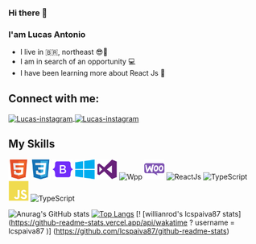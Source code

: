 ### Hi there 👋
### I'am Lucas Antonio
- I live in :brazil:, northeast :sunglasses::sunrise:
- I am in search of an opportunity :computer:
- I have been learning more about React Js :sparkling_heart:
## Connect with me:
<a href="https://www.instagram.com/lcspaiva87/" target="_blank">
<img align="center" alt="Lucas-instagram" height="30" width="40" src="https://www.flaticon.com/svg/vstatic/svg/1384/1384874.svg?token=exp=1616626629~hmac=4b4ced5dd140af17f29bb68c4166b480" style="max-width:100%;">
</a>
<a href="https://www.instagram.com/lcspaiva87/" target="_blank">
<img align="center" alt="Lucas-instagram" height="30" width="40" src="https://www.flaticon.com/svg/vstatic/svg/2111/2111463.svg?token=exp=1616626488~hmac=0c148f7289753ee6f129ddd09a09024e" style="max-width:100%;">
</a>

## My Skills
<img src="https://raw.githubusercontent.com/devicons/devicon/master/icons/html5/html5-original.svg" alt="HTML" width="40" height="40" style="max-width:100%;"></img>
<img src="https://raw.githubusercontent.com/devicons/devicon/master/icons/css3/css3-original.svg" alt="CSS" width="40" height="40" style="max-width:100%;"></img>
<img src="https://raw.githubusercontent.com/devicons/devicon/master/icons/bootstrap/bootstrap-plain.svg" alt="bootstrap" width="40" height="40" style="max-width:100%;"></img>
<img src="https://raw.githubusercontent.com/devicons/devicon/master/icons/windows8/windows8-original.svg" alt="Windows" width="40" height="40" style="max-width:100%;"></img>
<img src="https://raw.githubusercontent.com/devicons/devicon/master/icons/visualstudio/visualstudio-plain.svg" alt="VisualStudio" width="40" height="40" style="max-width:100%;"></img>
<img src="https://www.flaticon.com/svg/vstatic/svg/174/174881.svg?token=exp=1616627229~hmac=469293bf50cd898561b4ed8a7cd2e2b6" alt="Wpp" width="40" height="40" style="max-width:100%;"></img>
<img src="https://raw.githubusercontent.com/devicons/devicon/master/icons/woocommerce/woocommerce-original.svg" alt="Wpp" width="40" height="40" style="max-width:100%;"></img>
<img src="https://www.flaticon.com/svg/vstatic/svg/3334/3334886.svg?token=exp=1616627373~hmac=64228cc15c13f33af9ba528b6a6584eb" alt="ReactJs" width="40" height="40" style="max-width:100%;"></img>
<img src="https://www.flaticon.com/svg/vstatic/svg/919/919832.svg?token=exp=1616627418~hmac=8082bc5f1c91819425dc60585ed87cea" alt="TypeScript" width="40" height="40" style="max-width:100%;"></img>
<img src="https://raw.githubusercontent.com/devicons/devicon/master/icons/javascript/javascript-plain.svg" alt="TypeScript" width="40" height="40" style="max-width:100%;"></img>
<img src="https://www.flaticon.com/premium-icon/icons/svg/2504/2504911.svg" alt="TypeScript" width="40" height="40" style="max-width:100%;"></img>

![Anurag's GitHub stats](https://github-readme-stats.vercel.app/api?username=lcspaiva87&show_icons=true&theme=dracula)
[![Top Langs](https://github-readme-stats.vercel.app/api/top-langs/?username=lcspaiva87&layout=compact)](https://github.com/lcspaiva87/github-readme-stats)
[! [willianrod's lcspaiva87 stats] (https://github-readme-stats.vercel.app/api/wakatime ? username = lcspaiva87 )] (https://github.com/lcspaiva87/github-readme-stats)
